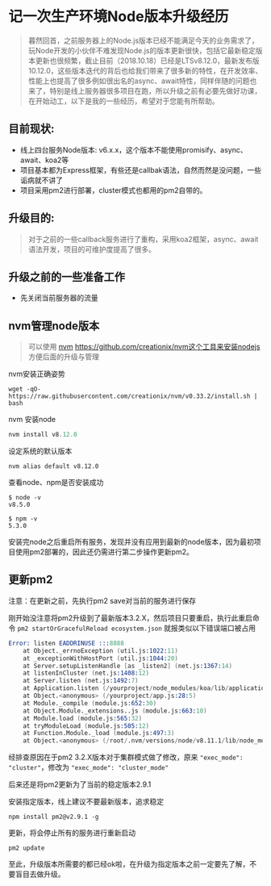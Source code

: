 # 记一次生产环境Node版本升级经历

> 暮然回首，之前服务器上的Node.js版本已经不能满足今天的业务需求了，玩Node开发的小伙伴不难发现Node.js的版本更新很快，包括它最新稳定版本更新也很频繁，截止目前（2018.10.18）已经是LTSv8.12.0，最新发布版10.12.0，这些版本迭代的背后也给我们带来了很多新的特性，在开发效率、性能上也提高了很多例如很出名的async、await特性，同样伴随的问题也来了，特别是线上服务器很多项目在跑，所以升级之前有必要先做好功课，在开始动工，以下是我的一些经历，希望对于您能有所帮助。

## 目前现状:
* 线上四台服务Node版本: v6.x.x，这个版本不能使用promisify、async、await、koa2等
* 项目基本都为Express框架，有些还是callbak语法，自然而然是没问题，一些诟病就不讲了
* 项目采用pm2进行部署，cluster模式也都用的pm2自带的。

## 升级目的:
> 对于之前的一些callback服务进行了重构，采用koa2框架，async、await语法开发，项目的可维护度提高了很多。

## 升级之前的一些准备工作

* 先关闭当前服务器的流量

## nvm管理node版本

> 可以使用 [nvm](https://github.com/creationix/nvm) https://github.com/creationix/nvm这个工具来安装nodejs 方便后面的升级与管理

nvm安装正确姿势

``` wget -qO- https://raw.githubusercontent.com/creationix/nvm/v0.33.2/install.sh | bash ```

nvm 安装node

```js 
nvm install v8.12.0
```

设定系统的默认版本

```
nvm alias default v8.12.0
```

查看node、npm是否安装成功

```
$ node -v
v8.5.0
```

```
$ npm -v
5.3.0
```

安装完node之后重启所有服务，发现并没有应用到最新的node版本，因为最初项目使用pm2部署的，因此还仍需进行第二步操作更新pm2。

## 更新pm2

注意：在更新之前，先执行pm2 save对当前的服务进行保存

刚开始没注意将pm2升级到了最新版本3.2.X，然后项目只要重启，执行此重启命令 ``` pm2 startOrGracefulReload ecosystem.json ``` 就报类似以下错误端口被占用

```s
Error: listen EADDRINUSE :::8888
    at Object._errnoException (util.js:1022:11)
    at _exceptionWithHostPort (util.js:1044:20)
    at Server.setupListenHandle [as _listen2] (net.js:1367:14)
    at listenInCluster (net.js:1408:12)
    at Server.listen (net.js:1492:7)
    at Application.listen (/yourproject/node_modules/koa/lib/application.js:65:19)
    at Object.<anonymous> (/yourproject/app.js:28:5)
    at Module._compile (module.js:652:30)
    at Object.Module._extensions..js (module.js:663:10)
    at Module.load (module.js:565:32)
    at tryModuleLoad (module.js:505:12)
    at Function.Module._load (module.js:497:3)
    at Object.<anonymous> (/root/.nvm/versions/node/v8.11.1/lib/node_modules/pm2/lib/ProcessContainerFork.js:48:21)
```

经排查原因在于pm2 3.2.X版本对于集群模式做了修改，原来 ``` "exec_mode": "cluster" ```，修改为 ``` "exec_mode": "cluster_mode" ```

后来还是将pm2更新为了当前的稳定版本2.9.1

安装指定版本，线上建议不要最新版本，追求稳定

```npm install pm2@v2.9.1 -g```

更新，将会停止所有的服务进行重新启动

```
pm2 update
```

至此，升级版本所需要的都已经ok啦，在升级为指定版本之前一定要先了解，不要盲目去做升级。